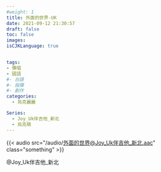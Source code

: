 ```yaml
---
#weight: 1
title: 外面的世界-UK
date: 2021-09-12 21:30:57
draft: false
toc: false
images:
isCJKLanguage: true


tags:
- 彈唱
- 國語
#- 台語
#- 指彈
#- 創作
categories:
  - 烏克麗麗

Series:
  - Joy_Uk伴吉他_新北
  - 烏克萌
---
```




{{< audio src="/audio/外面的世界@Joy_Uk伴吉他_新北.aac" class="something" >}}

 @Joy_Uk伴吉他_新北
